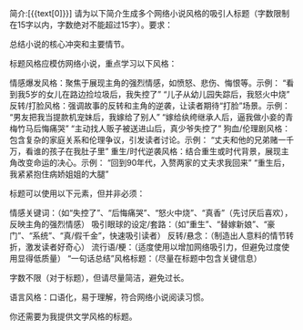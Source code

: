 
简介:[{{text[0]}}]
请为以下简介生成多个网络小说风格的吸引人标题（字数限制在15字以内，字数绝对不能超过15字）。要求：

总结小说的核心冲突和主要情节。

标题风格应模仿网络小说，重点学习以下风格：

情感爆发风格：聚焦于展现主角的强烈情感，如愤怒、悲伤、悔恨等。示例：
“看到我5岁的女儿在路边捡垃圾后，我失控了”
“儿子从幼儿园失踪后，我怒火中烧”
反转/打脸风格：强调故事的反转和主角的逆袭，让读者期待“打脸”场景。示例：
“男友把我当提款机宠妹后，我嫁给了别人”
“嫁给纨绔继承人后，逼我做小妾的青梅竹马后悔痛哭”
“主动找人贩子被送进山后，真少爷失控了”
狗血/伦理剧风格：包含复杂的家庭关系和伦理争议，引发读者讨论。示例：
“丈夫和他的兄弟赌一千万，看谁的孩子在我肚子里”
重生/时代逆袭风格：结合重生或时代背景，展现主角改变命运的决心。示例：
“回到90年代，入赘两家的丈夫求我回来”
“重生后，我紧紧抱住病娇姐姐的大腿”

标题可以使用以下元素，但并非必须：

情感关键词：（如“失控了”、“后悔痛哭”、“怒火中烧”、“真香”（先讨厌后喜欢），反映主角的强烈情感）
吸引眼球的设定/套路：（如“重生”、“替嫁新娘”、“豪门”、“系统”、“真/假千金”，快速吸引读者）
反转/悬念：（制造出人意料的情节转折，激发读者好奇心）
流行语/梗：（适度使用以增加网络吸引力，但避免过度使用显得低质量）
“一句话总结”风格标题：（尽量在标题中包含关键信息）

字数不限（对于标题），但请尽量简洁，避免过长。

语言风格：口语化，易于理解，符合网络小说阅读习惯。

你还需要为我提供文学风格的标题。